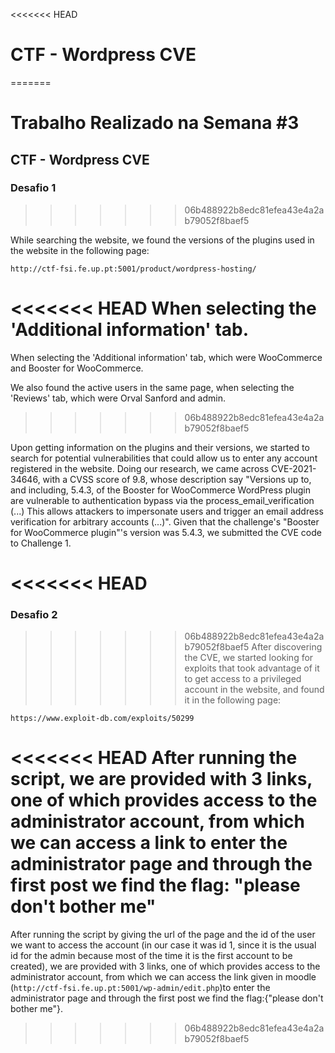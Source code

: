 <<<<<<< HEAD
# CTF - Wordpress CVE
=======
# Trabalho Realizado na Semana #3

## CTF - Wordpress CVE

### Desafio 1
>>>>>>> 06b488922b8edc81efea43e4a2ab79052f8baef5

While searching the website, we found the versions of the plugins used in the website in the following page:

`http://ctf-fsi.fe.up.pt:5001/product/wordpress-hosting/`

<<<<<<< HEAD
When selecting the 'Additional information' tab.
=======
When selecting the 'Additional information' tab, which were WooCommerce and Booster for WooCommerce.

We also found the active users in the same page, when selecting the 'Reviews' tab, which were Orval Sanford and admin.
>>>>>>> 06b488922b8edc81efea43e4a2ab79052f8baef5

Upon getting information on the plugins and their versions, we started to search for potential vulnerabilities that could allow us to enter any account registered in the website.
Doing our research, we came across CVE-2021-34646, with a CVSS score of 9.8, whose description say "Versions up to, and including, 5.4.3, of the Booster for WooCommerce WordPress plugin are vulnerable to authentication bypass via the process_email_verification (...) This allows attackers to impersonate users and trigger an email address verification for arbitrary accounts (...)".
Given that the challenge's "Booster for WooCommerce plugin"'s version was 5.4.3, we submitted the CVE code to Challenge 1.

<<<<<<< HEAD
=======
### Desafio 2

>>>>>>> 06b488922b8edc81efea43e4a2ab79052f8baef5
After discovering the CVE, we started looking for exploits that took advantage of it to get access to a privileged account in the website, and found it in the following page:

`https://www.exploit-db.com/exploits/50299`

<<<<<<< HEAD
After running the script, we are provided with 3 links, one of which provides access to the administrator account, from which we can access a link to enter the administrator page and through the first post we find the flag: "please don't bother me"
=======
After running the script by giving the url of the page and the id of the user we want to access the account (in our case it was id 1, since it is the usual id for the admin because most of the time it is the first account to be created), we are provided with 3 links, one of which provides access to the administrator account, from which we can access the link given in moodle (`http://ctf-fsi.fe.up.pt:5001/wp-admin/edit.php`)to enter the administrator page and through the first post we find the flag:{"please don't bother me"}.
>>>>>>> 06b488922b8edc81efea43e4a2ab79052f8baef5
